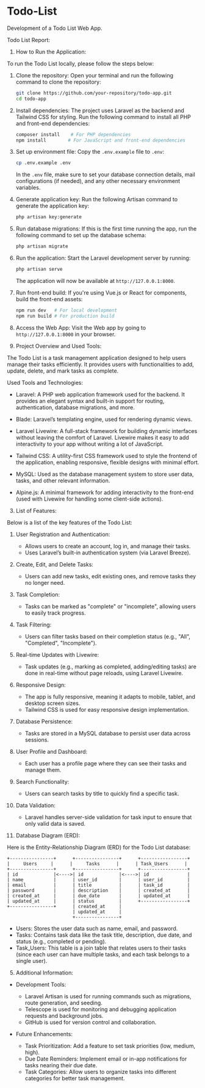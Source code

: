 # Todo-List
Development of a Todo List Web App.

Todo List Report:

1. How to Run the Application:

To run the Todo List locally, please follow the steps below:

1. Clone the repository:
   Open your terminal and run the following command to clone the repository:
   
   ```bash
   git clone https://github.com/your-repository/todo-app.git
   cd todo-app
   ```

2. Install dependencies:
   The project uses Laravel as the backend and Tailwind CSS for styling. Run the following command to install all PHP and front-end dependencies:

   ```bash
   composer install    # For PHP dependencies
   npm install        # For JavaScript and front-end dependencies
   ```

3. Set up environment file:
   Copy the `.env.example` file to `.env`:

   ```bash
   cp .env.example .env
   ```

   In the `.env` file, make sure to set your database connection details, mail configurations (if needed), and any other necessary environment variables.

4. Generate application key:
   Run the following Artisan command to generate the application key:

   ```bash
   php artisan key:generate
   ```

5. Run database migrations:
   If this is the first time running the app, run the following command to set up the database schema:

   ```bash
   php artisan migrate
   ```

6. Run the application:
   Start the Laravel development server by running:

   ```bash
   php artisan serve
   ```

   The application will now be available at `http://127.0.0.1:8000`.

7. Run front-end build:
   If you're using Vue.js or React for components, build the front-end assets:

   ```bash
   npm run dev   # For local development
   npm run build # For production build
   ```

8. Access the Web App:
   Visit the Web app by going to `http://127.0.0.1:8000` in your browser.

2. Project Overview and Used Tools:

The Todo List is a task management application designed to help users manage their tasks efficiently. It provides users with functionalities to add, update, delete, and mark tasks as complete.

Used Tools and Technologies:

- Laravel: A PHP web application framework used for the backend. It provides an elegant syntax and built-in support for routing, authentication, database migrations, and more.
  
- Blade: Laravel’s templating engine, used for rendering dynamic views.
  
- Laravel Livewire: A full-stack framework for building dynamic interfaces without leaving the comfort of Laravel. Livewire makes it easy to add interactivity to your app without writing a lot of JavaScript.
  
- Tailwind CSS: A utility-first CSS framework used to style the frontend of the application, enabling responsive, flexible designs with minimal effort.

- MySQL: Used as the database management system to store user data, tasks, and other relevant information.

- Alpine.js: A minimal framework for adding interactivity to the front-end (used with Livewire for handling some client-side actions).

3. List of Features:

Below is a list of the key features of the Todo List:

1. User Registration and Authentication:
   - Allows users to create an account, log in, and manage their tasks.
   - Uses Laravel’s built-in authentication system (via Laravel Breeze).

2. Create, Edit, and Delete Tasks:
   - Users can add new tasks, edit existing ones, and remove tasks they no longer need.
   
3. Task Completion:
   - Tasks can be marked as "complete" or "incomplete", allowing users to easily track progress.

4. Task Filtering:
   - Users can filter tasks based on their completion status (e.g., "All", "Completed", "Incomplete").

5. Real-time Updates with Livewire:
   - Task updates (e.g., marking as completed, adding/editing tasks) are done in real-time without page reloads, using Laravel Livewire.

6. Responsive Design:
   - The app is fully responsive, meaning it adapts to mobile, tablet, and desktop screen sizes.
   - Tailwind CSS is used for easy responsive design implementation.

7. Database Persistence:
   - Tasks are stored in a MySQL database to persist user data across sessions.
   
8. User Profile and Dashboard:
   - Each user has a profile page where they can see their tasks and manage them.

9. Search Functionality:
   - Users can search tasks by title to quickly find a specific task.

10. Data Validation:
    - Laravel handles server-side validation for task input to ensure that only valid data is saved.

4. Database Diagram (ERD):

Here is the Entity-Relationship Diagram (ERD) for the Todo List database:

```
+----------------+      +----------------+      +-----------------+
|     Users     |      |     Tasks      |      | Task_Users      |
+----------------+      +----------------+      +-----------------+
| id             |<---->| id             |<---->| id              |
| name           |      | user_id        |      | user_id         |
| email          |      | title          |      | task_id         |
| password       |      | description    |      | created_at      |
| created_at     |      | due_date       |      | updated_at      |
| updated_at     |      | status         |      +-----------------+
+----------------+      | created_at     |
                        | updated_at     |
                        +----------------+
```

- Users: Stores the user data such as name, email, and password.
- Tasks: Contains task data like the task title, description, due date, and status (e.g., completed or pending).
- Task_Users: This table is a join table that relates users to their tasks (since each user can have multiple tasks, and each task belongs to a single user).

5. Additional Information:

- Development Tools:
  - Laravel Artisan is used for running commands such as migrations, route generation, and seeding.
  - Telescope is used for monitoring and debugging application requests and background jobs.
  - GitHub is used for version control and collaboration.

- Future Enhancements:
  - Task Prioritization: Add a feature to set task priorities (low, medium, high).
  - Due Date Reminders: Implement email or in-app notifications for tasks nearing their due date.
  - Task Categories: Allow users to organize tasks into different categories for better task management.
